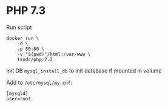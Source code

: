 # PHP 7.3

Run script
```
docker run \
    -d \
    -p 80:80 \
    -v "$(pwd)"/html:/var/www \
    tsndr/php:7.3
```

Init DB
`mysql_install_db` to init database if mounted in volume

Add to `/etc/mysql/my.cnf`:
```
[mysqld]
user=root
```
